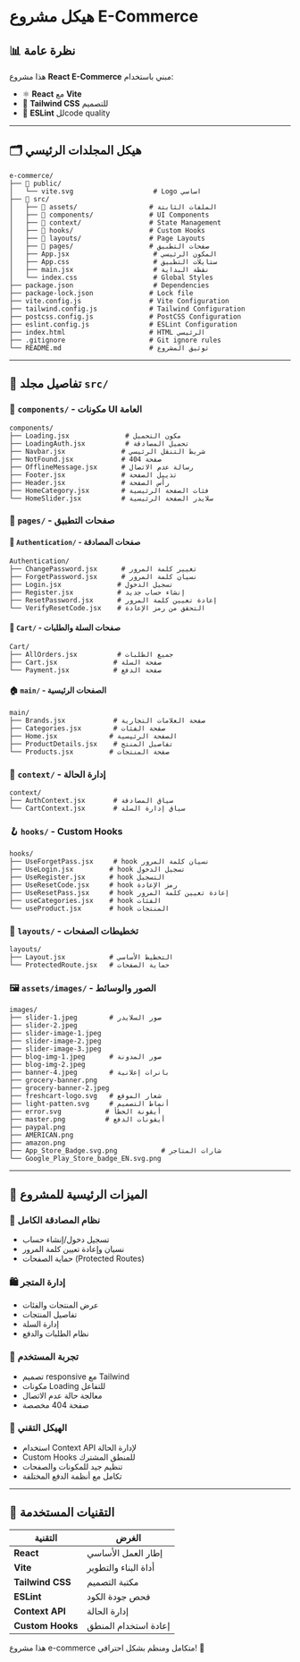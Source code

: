 # هيكل مشروع E-Commerce

## 📊 نظرة عامة
هذا مشروع **React E-Commerce** مبني باستخدام:
- ⚛️ **React** مع **Vite** 
- 🎨 **Tailwind CSS** للتصميم
- 🔧 **ESLint** للcode quality

---

## 🗂️ هيكل المجلدات الرئيسي

```
e-commerce/
├── 📁 public/
│   └── vite.svg                    # Logo اساسي
├── 📁 src/
│   ├── 📁 assets/                  # الملفات الثابتة
│   ├── 📁 components/              # UI Components
│   ├── 📁 context/                 # State Management
│   ├── 📁 hooks/                   # Custom Hooks
│   ├── 📁 layouts/                 # Page Layouts
│   ├── 📁 pages/                   # صفحات التطبيق
│   ├── App.jsx                     # المكون الرئيسي
│   ├── App.css                     # ستايلات التطبيق
│   ├── main.jsx                    # نقطة البداية
│   └── index.css                   # Global Styles
├── package.json                    # Dependencies
├── package-lock.json              # Lock file
├── vite.config.js                 # Vite Configuration
├── tailwind.config.js             # Tailwind Configuration
├── postcss.config.js              # PostCSS Configuration
├── eslint.config.js               # ESLint Configuration
├── index.html                     # HTML الرئيسي
├── .gitignore                     # Git ignore rules
└── README.md                      # توثيق المشروع
```

---

## 🧩 تفاصيل مجلد `src/`

### 📁 `components/` - مكونات UI العامة
```
components/
├── Loading.jsx              # مكون التحميل
├── LoadingAuth.jsx          # تحميل المصادقة
├── Navbar.jsx              # شريط التنقل الرئيسي
├── NotFound.jsx            # صفحة 404
├── OfflineMessage.jsx      # رسالة عدم الاتصال
├── Footer.jsx              # تذييل الصفحة
├── Header.jsx              # رأس الصفحة
├── HomeCategory.jsx        # فئات الصفحة الرئيسية
└── HomeSlider.jsx          # سلايدر الصفحة الرئيسية
```

### 📁 `pages/` - صفحات التطبيق

#### 🔐 `Authentication/` - صفحات المصادقة
```
Authentication/
├── ChangePassword.jsx      # تغيير كلمة المرور
├── ForgetPassword.jsx      # نسيان كلمة المرور
├── Login.jsx              # تسجيل الدخول
├── Register.jsx           # إنشاء حساب جديد
├── ResetPassword.jsx      # إعادة تعيين كلمة المرور
└── VerifyResetCode.jsx    # التحقق من رمز الإعادة
```

#### 🛒 `Cart/` - صفحات السلة والطلبات
```
Cart/
├── AllOrders.jsx          # جميع الطلبات
├── Cart.jsx              # صفحة السلة
└── Payment.jsx           # صفحة الدفع
```

#### 🏠 `main/` - الصفحات الرئيسية
```
main/
├── Brands.jsx            # صفحة العلامات التجارية
├── Categories.jsx        # صفحة الفئات
├── Home.jsx             # الصفحة الرئيسية
├── ProductDetails.jsx    # تفاصيل المنتج
└── Products.jsx         # صفحة المنتجات
```

### 🔧 `context/` - إدارة الحالة
```
context/
├── AuthContext.jsx       # سياق المصادقة
└── CartContext.jsx       # سياق إدارة السلة
```

### 🪝 `hooks/` - Custom Hooks
```
hooks/
├── UseForgetPass.jsx     # hook نسيان كلمة المرور
├── UseLogin.jsx         # hook تسجيل الدخول
├── UseRegister.jsx      # hook التسجيل
├── UseResetCode.jsx     # hook رمز الإعادة
├── UseResetPass.jsx     # hook إعادة تعيين كلمة المرور
├── useCategories.jsx    # hook الفئات
└── useProduct.jsx       # hook المنتجات
```

### 🎨 `layouts/` - تخطيطات الصفحات
```
layouts/
├── Layout.jsx           # التخطيط الأساسي
└── ProtectedRoute.jsx   # حماية الصفحات
```

### 🖼️ `assets/images/` - الصور والوسائط
```
images/
├── slider-1.jpeg        # صور السلايدر
├── slider-2.jpeg
├── slider-image-1.jpeg
├── slider-image-2.jpeg
├── slider-image-3.jpeg
├── blog-img-1.jpeg      # صور المدونة
├── blog-img-2.jpeg
├── banner-4.jpeg        # بانرات إعلانية
├── grocery-banner.png
├── grocery-banner-2.jpeg
├── freshcart-logo.svg   # شعار الموقع
├── light-patten.svg     # أنماط التصميم
├── error.svg           # أيقونة الخطأ
├── master.png          # أيقونات الدفع
├── paypal.png
├── AMERICAN.png
├── amazon.png
├── App_Store_Badge.svg.png           # شارات المتاجر
└── Google_Play_Store_badge_EN.svg.png
```

---

## 🎯 الميزات الرئيسية للمشروع

### 🔐 **نظام المصادقة الكامل**
- تسجيل دخول/إنشاء حساب
- نسيان وإعادة تعيين كلمة المرور
- حماية الصفحات (Protected Routes)

### 🛍️ **إدارة المتجر**
- عرض المنتجات والفئات
- تفاصيل المنتجات
- إدارة السلة
- نظام الطلبات والدفع

### 🎨 **تجربة المستخدم**
- تصميم responsive مع Tailwind
- مكونات Loading للتفاعل
- معالجة حالة عدم الاتصال
- صفحة 404 مخصصة

### 🔧 **الهيكل التقني**
- استخدام Context API لإدارة الحالة
- Custom Hooks للمنطق المشترك
- تنظيم جيد للمكونات والصفحات
- تكامل مع أنظمة الدفع المختلفة

---

## 🚀 التقنيات المستخدمة

| التقنية | الغرض |
|---------|--------|
| **React** | إطار العمل الأساسي |
| **Vite** | أداة البناء والتطوير |
| **Tailwind CSS** | مكتبة التصميم |
| **ESLint** | فحص جودة الكود |
| **Context API** | إدارة الحالة |
| **Custom Hooks** | إعادة استخدام المنطق |

هذا مشروع e-commerce متكامل ومنظم بشكل احترافي! 🎉